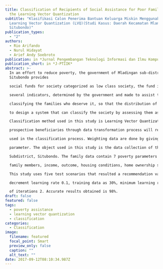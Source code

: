```yaml
---
title: Classification of Recipients of Social Assistance for Poor Families Using
  the Learning Vector Quantization
subtitle: "Klasifikasi Calon Penerima Bantuan Keluarga Miskin Menggunakan Metode
  Learning Vector Quantization (LVQ)(Studi Kasus: Daerah Kecamatan Mlandingan,
  Situbondo)"
publication_types:
  - "2"
authors:
  - Rio Arifando
  - Nurul Hidayat
  - Arief Andy Soebroto
publication: in *Jurnal Pengembangan Teknologi Informasi dan Ilmu Komputer*
publication_short: in *J-PTIIK*
abstract: >-
  In an effort to reduce poverty, the government of Mladingan sub-district,
  Situbondo provides

  social funds for society categorized as low class society, the fund is given based on an assessment of

  several indicators, determined by the government and made to assist the government staff in

  classifying the families who deserve it, so that the distribution of fund is well-targeted. This study aims

  to design a system that can classify the society by assessing them as fund beneficiaries or not.

  Classification method used in this study is Learning Vector Quantization. The data input of the

  prospective beneficiaries through data transformation process will result as data weight, which is

  used in the classification process. Weighting data are done by giving such score according to each

  parameter. The object used in this study is the data collection of the Families in Mlandingan

  Subdistrict, Situbondo. The family data contain 7 poverty parameters including age, the number of the

  family members, income, outcome, housing conditions, home ownership status, and educational level.

  This study uses five test scenarios that resulted a recommendation value of learning rate 0.1,

  decrement learning rate 0.1, training data as 30%, minimum learning rate 0.01 and maximum number

  of iterations 2. Accurate results obtained is 98%.
draft: false
featured: false
tags:
  - poverty assistance
  - learning vector quantization
  - classification
categories:
  - Classification
image:
  filename: featured
  focal_point: Smart
  preview_only: false
  caption: ""
  alt_text: ""
date: 2017-09-12T08:10:34.987Z
---
```

